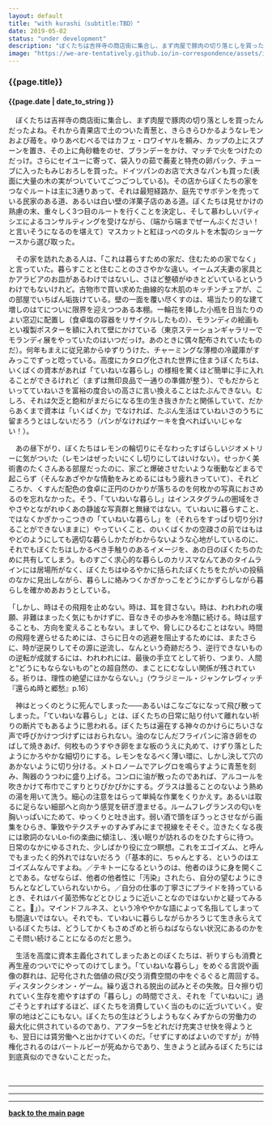 ```yaml
---
layout: default
title: "with kurashi（subtitle:TBD）"
date: 2019-05-02
status: "under development"
description: "ぼくたちは吉祥寺の商店街に集合し、まず肉屋で豚肉の切り落としを買ったんだったよね。それから青果店で土のついた青葱と、きらきらひかるようなレモンおよび苺を。"
image: "https://we-are-tentatively.github.io/in-correspondence/assets/images/in-correspondence.jpg"
---
```


### {{page.title}}

#### {{page.date | date_to_string }}

　ぼくたちは吉祥寺の商店街に集合し、まず肉屋で豚肉の切り落としを買ったんだったよね。それから青果店で土のついた青葱と、きらきらひかるようなレモンおよび苺を。ゆりあぺむぺるではカフェ・ロワイヤルを頼み、カップの上にスプーンを置き、その上に角砂糖をのせ、ブランデーをかけ、マッチで火をつけたのだっけ。さらにセイユーに寄って、袋入りの茹で蕎麦と特売の卵パック、チューブに入ったもみじおろしを買った。ドイツパンのお店で大きなパンも買った(表面に大量の木の実がついていてごつごつしている)。その店からぼくたちの家をつなぐルートは主に3通りあって、それは最短経路か、庭先でサボテンを売っている民家のある道、あるいは白い壁の洋菓子店のある道。ぼくたちは見せかけの熟慮の末、重々しく3つ目のルートを行くことを決定し、そして慕わしいパティシエによるコンサルティングを受けながら、（端から端までぜーんぶください！と言いそうになるのを堪えて）マスカットと紅ほっぺのタルトを木製のショーケースから選び取った。

　その家を訪れたある人は、「これは暮らすための家だ、住むための家でなく」と言っていた。暮らすことと住むことのささやかな違い。イームズ夫妻の家具とかアラビアのお皿があるわけではないし、さほど整頓がゆきとどいているというわけでもないけれど。古物市で買い求めた曲線的な木肌のキッチンチェアが、この部屋でいちばん垢抜けている。壁の一面を覆い尽くすのは、場当たり的な建て増しのはてについに限界を迎えつつある本棚。一輪花を挿した小瓶を日当たりのよい窓辺に配置し（食卓塩の容器をリサイクルしたもの）、モランディの絵画もとい複製ポスターを額に入れて壁にかけている（東京ステーションギャラリーでモランディ展をやっていたのはいつだっけ。あのときに偶々配布されていたものだ）。何年もまえに従兄弟からゆずりうけた、チャーミングな薄橙の冷蔵庫がすみっこでずっと唸っている。高度にカタログ化された世界に住まうぼくたちは、いくばくの資本があれば「ていねいな暮らし」の様相を驚くほど簡単に手に入れることができるけれど（まずは無印良品で一通りの準備が整う）、でもだからといってていねいさを富裕の度合いの高さに言い換えることはたぶんできない。むしろ、それは欠乏と飽和がまだらになる生の生き抜きかたと関係していて、だからあくまで資本は「いくばくか」でなければ、たぶん生活はていねいさのうちに留まろうとはしないだろう（パンがなければケーキを食べればいいじゃない！）。

　あの昼下がり、ぼくたちはレモンの輪切りにそなわったすばらしいジオメトリーに気がついた（レモンはぜったいにくし切りにしてはいけない）。せっかく美術書のたくさんある部屋だったのに、家ごと爆破させたいような衝動などまるで起こらず（そんなあざやかな情動をみとめるにはもう疲れきっていて）、それどころか、くすんだ配色の食卓に正円のひかりが落ちるのを何枚かの写真におさめるのを忘れなかった。そう、「ていねいな暮らし」はインスタグラムの圏域をさやさやとながれゆくあの静謐な写真群と無縁ではない。ていねいに暮らすこと、ではなくかぎかっこつきの「ていねいな暮らし」を（それらをすっぱり切り分けることができないままに）やっていくこと、のいくばくかの空疎さの前ではもはやどのようにしても適切な暮らしかたがわからないような心地がしているのに、それでもぼくたちはしかるべき手触りのあるイメージを、あの日のぼくたちのために共有してしまう。ものすごく求心的な暮らしのカリスマなんてあのタイムラインには居場所がなく、ぼくたちはゆるやかに括られたぼくたちをたがいの投稿のなかに見出しながら、暮らしに絡みつくかぎかっこをどうにかずらしながら暮らしを確かめあおうとしている。

「しかし、時はその飛翔を止めない。時は、耳を貸さない。時は、われわれの嘆願、非難はまったく気にもかけずに、音なきその歩みを冷酷に続ける。時は屈することも、方向を変えることもない。ましてや、脅しにひるむことはない。時間の飛翔を遅らせるためには、さらに日々の逃避を阻止するためには、またさらに、時が逆戻りしてその源に逆流し、なんという奇跡だろう、逆行できないものの逆転が成就するには、われわれには、最後の手立てとして祈り、つまり、人間と“どうにもならないもの”との超自然の、まことにむなしい関係が残されている。祈りは、理性の絶望にほかならない。」（ウラジミール・ジャンケレヴィッチ『還らぬ時と郷愁』p.16）

　神はとっくのとうに死んでしまった——あるいはこなごなになって飛び散ってしまった。「ていねいな暮らし」とは、ぼくたちの日常に貼り付いて離れない祈りの断片でもあるように思われる。ぼくたちは遍在する神々のかけらにちいさな声で呼びかけつづけずにはおられない。油のなじんだフライパンに溶き卵をのばして焼きあげ、何枚ものうすやき卵をまな板のうえに丸めて、けずり落としたようにかろやかな細切りにする。レモンをなるべく薄い環に、しかし決して穴のあかないように切り分ける。メトロノームでアレグロを鳴らすように青葱を刻み、陶器のうつわに盛り上げる。コンロに油が散ったのであれば、アルコールを吹きかけて布巾でこすりとりぴかぴかにする。グラスは曇ることのないよう熱めの湯を用いて洗う。細心の注意をはらって単純な作業をくりかえす。あるいは取るに足らない細部へと向かう感覚を研ぎ澄ませる。ルームフレグランスの匂いを胸いっぱいにためて、ゆっくりと吐き出す。弱い酒で頭をぼうっとさせながら画集をひらき、筆致やテクスチャのすみずみにまで視線をそそぐ。泣きたくなる夜には歌詞のないLo-fiの楽曲に傾注し、浅い眠りが訪れるのをひたすらに待つ。日常のなかにゆるされた、少しばかり役に立つ瞑想。これをエゴイズム、と呼んでもまったく的外れではないだろう（「基本的に、ちゃんとする、というのはエゴイズムなんですよね。／テキトーになるというのは、他者のほうに身を開くことである。なぜならば、他者の他者性に「汚染」されたら、自分の望むようにきちんとなどしていられないから。／自分の仕事の丁寧さにプライドを持っているとき、それはバイ菌恐怖などとひじょうに近いことなのではないかと疑ってみること。」）。マインドフルネス、という冷ややかな語によって名指してしまっても間違いではない。それでも、ていねいに暮らしながらかろうじて生き永らえているぼくたちは、どうしてかくもさめざめと祈らねばならない状況にあるのかをこそ問い続けることになるのだと思う。

　生活を高度に資本主義化されてしまったあとのぼくたちは、祈りすらも消費と再生産のついでにやってのけてしまう。「ていねいな暮らし」をめぐる言説や画像の群れは、記号化された価値の飛び交う消費空間の中をぐるぐると周回する。ディスタンクシオン・ゲーム。繰り返される脱出の試みとその失敗。日々擦り切れていく生存を癒やすはずの「暮らし」の時間でさえ、それを「ていねいに」過ごそうとすればするほど、ぼくたちを消費していく当のものに近づいていく。安寧の地はどこにもない。ぼくたちの生はどうしようもなくみずからの労働力の最大化に供されているのであり、アフター5をどれだけ充実させ快を得ようとも、翌日には賃労働へと出かけていくのだ。「せずにすめばよいのですが」が特権化されるのはバートルビーが死ぬからであり、生きようと試みるぼくたちには到底真似のできないことだった。

　
***
***
***

**[back to the main page](https://we-are-tentatively.github.io/in-correspondence)**
